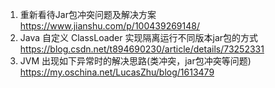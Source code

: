 1. 重新看待Jar包冲突问题及解决方案 https://www.jianshu.com/p/100439269148/
2. Java 自定义 ClassLoader 实现隔离运行不同版本jar包的方式  https://blog.csdn.net/t894690230/article/details/73252331
3. JVM 出现如下异常时的解决思路(类冲突，jar包冲突等问题) https://my.oschina.net/LucasZhu/blog/1613479